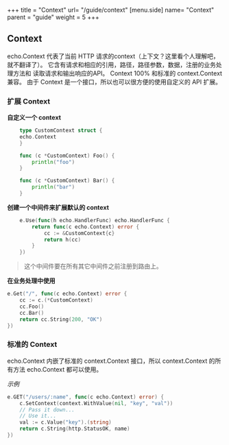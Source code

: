 +++
title = "Context"
url= "/guide/context"
[menu.side]
  name= "Context"
  parent = "guide"
  weight = 5
+++

## Context

echo.Context 代表了当前 HTTP 请求的context（上下文？这里看个人理解吧，就不翻译了）。
它含有请求和相应的引用，路径，路径参数，数据，注册的业务处理方法和 读取请求和输出响应的API。
Context 100% 和标准的 context.Context 兼容。
由于 Context 是一个接口，所以也可以很方便的使用自定义的 API 扩展。

### 扩展 Context

**自定义一个 context**
```go
    type CustomContext struct {
	echo.Context
    }

    func (c *CustomContext) Foo() {
        println("foo")
    }

    func (c *CustomContext) Bar() {
        println("bar")
    }
```
**创建一个中间件来扩展默认的 context**

```go
    e.Use(func(h echo.HandlerFunc) echo.HandlerFunc {
        return func(c echo.Context) error {
            cc := &CustomContext{c}
            return h(cc)
        }
    })
```
> 这个中间件要在所有其它中间件之前注册到路由上。

**在业务处理中使用**

```go
e.Get("/", func(c echo.Context) error {
	cc := c.(*CustomContext)
	cc.Foo()
	cc.Bar()
	return cc.String(200, "OK")
})
```
### 标准的 Context
echo.Context 内嵌了标准的 context.Context 接口，所以 context.Context 的所有方法 echo.Context 都可以使用。

*示例*

```go
e.GET("/users/:name", func(c echo.Context) error) {
    c.SetContext(context.WithValue(nil, "key", "val"))
    // Pass it down...
    // Use it...
    val := c.Value("key").(string)
    return c.String(http.StatusOK, name)
})
```
